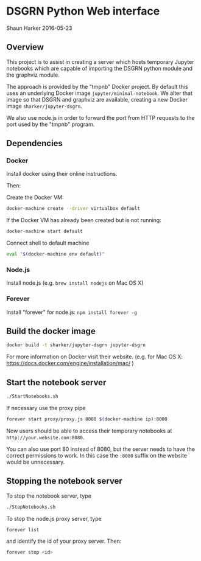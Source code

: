 # DSGRN Python Web interface

Shaun Harker
2016-05-23
 
## Overview

This project is to assist in creating a server which hosts temporary Jupyter notebooks which are capable of importing the DSGRN python module and the graphviz module.

The approach is provided by the "tmpnb" Docker project. By default this uses an underlying Docker image `jupyter/minimal-notebook`. We alter that image so that DSGRN and graphviz are available, creating a new Docker image `sharker/jupyter-dsgrn`.

We also use node.js in order to forward the port from HTTP requests to the port used by the "tmpnb" program.

## Dependencies

### Docker

Install docker using their online instructions.

Then:

Create the Docker VM:
```bash
docker-machine create --driver virtualbox default
```

If the Docker VM has already been created but is not running:
```bash
docker-machine start default
```

Connect shell to default machine
```bash
eval "$(docker-machine env default)"
```
### Node.js
Install node.js (e.g. `brew install nodejs` on Mac OS X)

### Forever
Install "forever" for node.js: `npm install forever -g`

## Build the docker image

```bash
docker build -t sharker/jupyter-dsgrn jupyter-dsgrn
```

For more information on Docker visit their website. (e.g. for Mac OS X: https://docs.docker.com/engine/installation/mac/ )

## Start the notebook server

```bash
./StartNotebooks.sh
```

If necessary use the proxy pipe

```bash
forever start proxy/proxy.js 8080 $(docker-machine ip):8000
```

Now users should be able to access their temporary notebooks at `http://your.website.com:8080`.

You can also use port 80 instead of 8080, but the server needs to have the correct permissions to work. In this case the `:8080` suffix on the website would be unnecessary.

## Stopping the notebook server

To stop the notebook server, type
```bash
./StopNotebooks.sh
```

To stop the node.js proxy server, type
```bash
forever list
```
and identify the id of your proxy server. Then:
```bash
forever stop <id>
```
